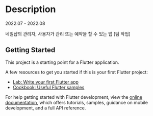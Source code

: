 # Description
2022.07 - 2022.08

네일샵의 관리자, 사용자가 관리 또는 예약을 할 수 있는 앱 [팀 작업]

## Getting Started

This project is a starting point for a Flutter application.

A few resources to get you started if this is your first Flutter project:

- [Lab: Write your first Flutter app](https://docs.flutter.dev/get-started/codelab)
- [Cookbook: Useful Flutter samples](https://docs.flutter.dev/cookbook)

For help getting started with Flutter development, view the
[online documentation](https://docs.flutter.dev/), which offers tutorials,
samples, guidance on mobile development, and a full API reference.
